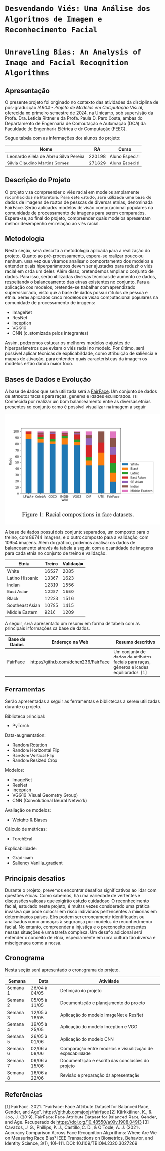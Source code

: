 # `Desvendando Viés: Uma Análise dos Algoritmos de Imagem e Reconhecimento Facial`
# `Unraveling Bias: An Analysis of Image and Facial Recognition Algorithms`

## Apresentação

O presente projeto foi originado no contexto das atividades da disciplina de pós-graduação *IA904 - Projeto de Modelos em Computação Visual*, 
oferecida no primeiro semestre de 2024, na Unicamp, sob supervisão da Profa. Dra. Leticia Rittner e da Profa. Paula D. Paro Costa, ambas do Departamento de Engenharia de Computação e Automação (DCA) da Faculdade de Engenharia Elétrica e de Computação (FEEC).

Segue tabela com as informações dos alunos do projeto:

|Nome  | RA | Curso|
|--|--|--|
| Leonardo Vilela de Abreu Silva Pereira | 220198 | Aluno Especial |
| Sílvia Claudino Martins Gomes | 271629 | Aluna Especial |

## Descrição do Projeto
O projeto visa compreender o viés racial em modelos amplamente reconhecidos na literatura. Para este estudo, será utilizada uma base de dados de imagens de rostos de pessoas de diversas etnias, denominada FairFace. Serão aplicados modelos de visão computacional populares na comunidade de processamento de imagens para serem comparados. Espera-se, ao final do projeto, compreender quais modelos apresentam melhor desempenho em relação ao viés racial.

## Metodologia
Nesta seção, será descrita a metodologia aplicada para a realização do projeto. Quanto ao pré-processamento, espera-se realizar pouco ou nenhum, uma vez que visamos analisar o comportamento dos modelos e entender quais hiperparâmetros devem ser ajustados para reduzir o viés racial em cada um deles. Além disso, pretendemos ampliar o conjunto de dados. Para isso, serão utilizadas diversas técnicas de aumento de dados, respeitando o balanceamento das etnias existentes no conjunto. Para a aplicação dos modelos, pretende-se trabalhar com aprendizado supervisionado, visto que a base de dados possui rótulos de pessoa e etnia. Serão aplicados cinco modelos de visão computacional populares na comunidade de processamento de imagens:

- ImageNet
- ResNet
- Inception
- VGG16 
- CNN (customizada pelos integrantes)

Assim, poderemos estudar os melhores modelos e ajustes de hiperparâmetros que evitam o viés racial no modelo. Por último, será possível aplicar técnicas de explicabilidade, como atribuição de saliência e mapas de ativação, para entender quais características da imagem os modelos estão dando maior foco.

## Bases de Dados e Evolução
A base de dados que será utilizada será a [FairFace](https://github.com/joojs/fairface). Um conjunto de dados de atributos faciais para raças, gêneros e idades equilibrados. [1] Conhecida por realizar um bom balanceamento entre as diversas etnias presentes no conjunto como é possível visualizar na imagem a seguir

![Gráfico](./assets/grafico_dados.jpg)

A base de dados possui dois conjunto separados, um composto para o treino, com 86744 imagens, e o outro composto para a validação, com 10954 imagens. Além do gráfico, podemos analisar os dados de balanceamento através da tabela a seguir, com a quantidade de imagens para cada etnia no conjunto de treino e validação.

|Etnia  | Treino | Validação |
|--|--|--|
| White | 16527 | 2085 |
| Latino Hispanic | 13367 | 1623 |
| Indian | 12319 | 1556 |
| East Asian | 12287 | 1550 |
| Black | 12233 | 1516 |
| Southeast Asian | 10795 | 1415 |
| Middle Eastern | 9216 | 1209 |

A seguir, será apresentado um resumo em forma de tabela com as principais informações da base de dados.

Base de Dados | Endereço na Web | Resumo descritivo
----- | ----- | -----
FairFace | https://github.com/dchen236/FairFace | Um conjunto de dados de atributos faciais para raças, gêneros e idades equilibrados. [1]

## Ferramentas

Serão apresentadas a seguir as ferramentas e bibliotecas a serem utilizadas durante o projeto.

Biblioteca principal:
- PyTorch

Data-augmentation:
- Random Rotation
- Random Horizontal Flip
- Random Vertical Flip
- Random Resized Crop

Modelos:
- ImageNet
- ResNet
- Inception
- VGG16 (Visual Geometry Group)
- CNN (Convolutional Neural Network)

Avaliação de modelos:
- Weights & Biases

Cálculo de métricas:
- TorchEval

Explicabilidade:
- Grad-cam
- Saliency Vanilla_gradient

## Principais desafios
Durante o projeto, prevemos encontrar desafios significativos ao lidar com questões éticas. Como sabemos, há uma variedade de vertentes e discussões valiosas que exigirão estudo cuidadoso. O reconhecimento facial, estudado neste projeto, é muitas vezes considerado uma prática invasiva que pode colocar em risco indivíduos pertencentes a minorias em determinados países. Eles podem ser erroneamente identificados ou analisados como ameaças à segurança por modelos de reconhecimento facial. No entanto, compreender a injustiça e o preconceito presentes nessas situações é uma tarefa complexa. Um desafio adicional será entender o conceito de etnia, especialmente em uma cultura tão diversa e miscigenada como a nossa.

## Cronograma
Nesta seção será apresentado o cronograma do projeto.

|Semana | Data | Atividade |
|--|--|--|
| Semana 1 | 28/04 à 04/05 | Definição do projeto |
| Semana 2 | 05/05 à 11/05 | Documentação e planejamento do projeto |
| Semana 3 | 12/05 à 18/05 | Aplicação do modelo ImageNet e ResNet |
| Semana 4 | 19/05 à 25/05 | Aplicação do modelo Inception e VGG |
| Semana 5 | 26/05 à 01/06 | Aplicação do modelo CNN |
| Semana 6 | 02/06 à 08/06 | Comparação entre modelos e visualização de explicabilidade |
| Semana 7 | 09/06 à 15/06 | Documentação e escrita das conclusões do projeto |
| Semana 8 | 16/06 à 22/06 | Revisão e preparação da apresentação |

## Referências

[1] FairFace. 2021. "FairFace: Face Attribute Dataset for Balanced Race, Gender, and Age". https://github.com/joojs/fairface
[2] Kärkkäinen, K., & Joo, J. (2019). FairFace: Face Attribute Dataset for Balanced Race, Gender, and Age. Recuperado de https://doi.org/10.48550/arXiv.1908.04913
[3] Cavazos, J. G., Phillips, P. J., Castillo, C. D., & O’Toole, A. J. (2021). Accuracy Comparison Across Face Recognition Algorithms: Where Are We on Measuring Race Bias? IEEE Transactions on Biometrics, Behavior, and Identity Science, 3(1), 101–111. DOI: 10.1109/TBIOM.2020.3027269
 